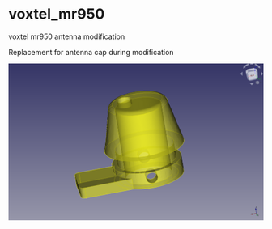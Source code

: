 # voxtel_mr950
voxtel mr950 antenna modification

Replacement for antenna cap during modification

![alt text](radio.png?raw=true)
